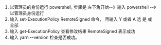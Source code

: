1. 以管理员的身份运行 powershell, 步骤是 左下角开始--》输入 powershell --》以管理员身份运行
2. 输入 set-ExecutionPolicy RemoteSigned 命令， 再输入 Y 或者 A 选 是 或 全部
3. 输入 get-ExecutionPolicy 查看修改结果 RemoteSigned 表示成功
4. 输入 yarn --version 检查是否成功。